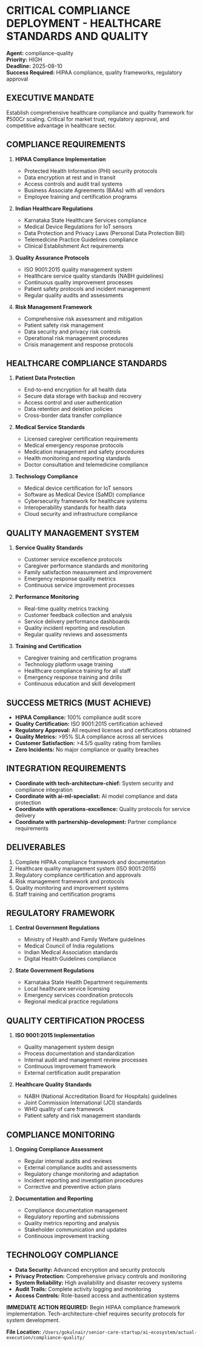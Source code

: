 # CRITICAL COMPLIANCE DEPLOYMENT - HEALTHCARE STANDARDS AND QUALITY
**Agent:** compliance-quality  
**Priority:** HIGH  
**Deadline:** 2025-08-10  
**Success Required:** HIPAA compliance, quality frameworks, regulatory approval

## EXECUTIVE MANDATE
Establish comprehensive healthcare compliance and quality framework for ₹500Cr scaling. Critical for market trust, regulatory approval, and competitive advantage in healthcare sector.

## COMPLIANCE REQUIREMENTS
1. **HIPAA Compliance Implementation**
   - Protected Health Information (PHI) security protocols
   - Data encryption at rest and in transit
   - Access controls and audit trail systems
   - Business Associate Agreements (BAAs) with all vendors
   - Employee training and certification programs

2. **Indian Healthcare Regulations**
   - Karnataka State Healthcare Services compliance
   - Medical Device Regulations for IoT sensors
   - Data Protection and Privacy Laws (Personal Data Protection Bill)
   - Telemedicine Practice Guidelines compliance
   - Clinical Establishment Act requirements

3. **Quality Assurance Protocols**
   - ISO 9001:2015 quality management system
   - Healthcare service quality standards (NABH guidelines)
   - Continuous quality improvement processes
   - Patient safety protocols and incident management
   - Regular quality audits and assessments

4. **Risk Management Framework**
   - Comprehensive risk assessment and mitigation
   - Patient safety risk management
   - Data security and privacy risk controls
   - Operational risk management procedures
   - Crisis management and response protocols

## HEALTHCARE COMPLIANCE STANDARDS
1. **Patient Data Protection**
   - End-to-end encryption for all health data
   - Secure data storage with backup and recovery
   - Access control and user authentication
   - Data retention and deletion policies
   - Cross-border data transfer compliance

2. **Medical Service Standards**
   - Licensed caregiver certification requirements
   - Medical emergency response protocols
   - Medication management and safety procedures
   - Health monitoring and reporting standards
   - Doctor consultation and telemedicine compliance

3. **Technology Compliance**
   - Medical device certification for IoT sensors
   - Software as Medical Device (SaMD) compliance
   - Cybersecurity framework for healthcare systems
   - Interoperability standards for health data
   - Cloud security and infrastructure compliance

## QUALITY MANAGEMENT SYSTEM
1. **Service Quality Standards**
   - Customer service excellence protocols
   - Caregiver performance standards and monitoring
   - Family satisfaction measurement and improvement
   - Emergency response quality metrics
   - Continuous service improvement processes

2. **Performance Monitoring**
   - Real-time quality metrics tracking
   - Customer feedback collection and analysis
   - Service delivery performance dashboards
   - Quality incident reporting and resolution
   - Regular quality reviews and assessments

3. **Training and Certification**
   - Caregiver training and certification programs
   - Technology platform usage training
   - Healthcare compliance training for all staff
   - Emergency response training and drills
   - Continuous education and skill development

## SUCCESS METRICS (MUST ACHIEVE)
- **HIPAA Compliance:** 100% compliance audit score
- **Quality Certification:** ISO 9001:2015 certification achieved
- **Regulatory Approval:** All required licenses and certifications obtained
- **Quality Metrics:** >95% SLA compliance across all services
- **Customer Satisfaction:** >4.5/5 quality rating from families
- **Zero Incidents:** No major compliance or quality breaches

## INTEGRATION REQUIREMENTS
- **Coordinate with tech-architecture-chief:** System security and compliance integration
- **Coordinate with ai-ml-specialist:** AI model compliance and data protection
- **Coordinate with operations-excellence:** Quality protocols for service delivery
- **Coordinate with partnership-development:** Partner compliance requirements

## DELIVERABLES
1. Complete HIPAA compliance framework and documentation
2. Healthcare quality management system (ISO 9001:2015)
3. Regulatory compliance certification and approvals
4. Risk management framework and protocols
5. Quality monitoring and improvement systems
6. Staff training and certification programs

## REGULATORY FRAMEWORK
1. **Central Government Regulations**
   - Ministry of Health and Family Welfare guidelines
   - Medical Council of India regulations
   - Indian Medical Association standards
   - Digital Health Guidelines compliance

2. **State Government Regulations**
   - Karnataka State Health Department requirements
   - Local healthcare service licensing
   - Emergency services coordination protocols
   - Regional medical practice regulations

## QUALITY CERTIFICATION PROCESS
1. **ISO 9001:2015 Implementation**
   - Quality management system design
   - Process documentation and standardization
   - Internal audit and management review processes
   - Continuous improvement framework
   - External certification audit preparation

2. **Healthcare Quality Standards**
   - NABH (National Accreditation Board for Hospitals) guidelines
   - Joint Commission International (JCI) standards
   - WHO quality of care framework
   - Patient safety and risk management standards

## COMPLIANCE MONITORING
1. **Ongoing Compliance Assessment**
   - Regular internal audits and reviews
   - External compliance audits and assessments
   - Regulatory change monitoring and adaptation
   - Incident reporting and investigation procedures
   - Corrective and preventive action plans

2. **Documentation and Reporting**
   - Compliance documentation management
   - Regulatory reporting and submissions
   - Quality metrics reporting and analysis
   - Stakeholder communication and updates
   - Continuous improvement tracking

## TECHNOLOGY COMPLIANCE
- **Data Security:** Advanced encryption and security protocols
- **Privacy Protection:** Comprehensive privacy controls and monitoring
- **System Reliability:** High availability and disaster recovery systems
- **Audit Trails:** Complete activity logging and monitoring
- **Access Controls:** Role-based access and authentication systems

**IMMEDIATE ACTION REQUIRED:** Begin HIPAA compliance framework implementation. Tech-architecture-chief requires security protocols for system development.

**File Location:** `/Users/gokulnair/senior-care-startup/ai-ecosystem/actual-execution/compliance-quality/`